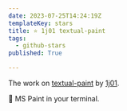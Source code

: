 ```yaml
---
date: 2023-07-25T14:24:19Z
templateKey: stars
title: ⭐ 1j01 textual-paint
tags:
  - github-stars
published: True

---
```


The work on [textual-paint](https://github.com/1j01/textual-paint) by [1j01](https://github.com/1j01).

:art: MS Paint in your terminal.
